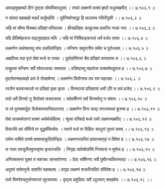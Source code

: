 अवाङ्मुखमथो दीनं दृष्ट्वा सोममिवाप्लुतम् ।
राघवं लक्ष्मणो वाक्यं हृष्टो मधुरमब्रवीत् ।। ७.१०६.१ ॥

न संतापं महाबाहो मदर्थं कर्तुमर्हसि ।
पूर्वनिर्माणबद्धा हि कालस्य गतिरीदृशी ।। ७.१०६.२ ॥

जहि मां सौम्य विस्रब्धं प्रतिज्ञां परिपालय ।
हीनप्रतिज्ञाः काकुत्स्थ प्रयान्ति नरकं नराः ।। ७.१०६.३ ॥

यदि प्रीतिर्महाराज यद्यनुग्राह्यता मयि ।
जहि मां निर्विशङ्कस्त्वं धर्मं वर्धय राघव ।। ७.१०६.४ ॥

लक्ष्मणेन तथोक्तस्तु रामः प्रचलितेन्द्रियः ।
मन्त्रिणः समुपानीय तथैव च पुरोधसम् ।। ७.१०६.५ ॥

अब्रवीच्च तदा वृत्तं तेषां मध्ये स राघवः ।
दुर्वासोभिगमं चैव प्रतिज्ञां तापसस्य च ।। ७.१०६.६ ॥

तच्छ्रुत्वा मन्त्रिणः सर्वे सोपाध्यायाः समासत ।
वसिष्ठस्तु महातेजा वाक्यमेतदुवाच ह ।। ७.१०६.७ ॥

दृष्टमेतन्महाबाहो क्षयं ते रोमहर्षणम् ।
लक्ष्मणेन वियोगश्च तव राम महायशः ।। ७.१०६.८ ॥

त्यजैनं बलवान्कालो मा प्रतिज्ञां वृथा कृताः ।
विनष्टायां प्रतिज्ञायां धर्मो ऽपि च लयं व्रजेत् ।। ७.१०६.९ ॥

ततो धर्मे विनष्टे तु त्रैलोक्यं सचराचरम् ।
सदेवर्षिगणं सर्वं विनश्येत्तु न संशयः ।। ७.१०६.१० ॥

स त्वं पुरुषशार्दूल त्रैलोक्यस्याभिपालनात् ।
लक्ष्मणेन विना चाद्य जगत्स्वस्थं कुरुष्व ह ।। ७.१०६.११ ॥

तेषां तत्समवेतानां वाक्यं धर्मार्थसंहितम् ।
श्रुत्वा परिषदो मध्ये रामो लक्ष्मणमब्रवीत् ।। ७.१०६.१२ ॥

विसर्जये त्वां सौमित्रे मा भूद्धर्मविपर्ययः ।
त्यागो वधो वा विहितः साधूनां तूभयं समम् ।। ७.१०६.१३ ॥

रामेण भाषिते वाक्ये बाष्पव्याकुलितेन्द्रियः ।
लक्ष्मणस्त्वरितं प्रायात्स्वगृहं न विवेश ह ।। ७.१०६.१४ ॥

स गत्वा सरयूतीरमुपस्पृश्य कृताञ्जलिः ।
निगृह्य सर्वस्रोतांसि निःश्वासं न मुमोच ह ।। ७.१०६.१५ ॥

अनिःश्वसन्तं युक्तं तं सशक्राः साप्सरोगणाः ।
देवाः सर्षिगणाः सर्वे पुष्पैरभ्यकिरंस्तदा ।। ७.१०६.१६ ॥

अदृश्यं सर्वमनुजैः सशरीरं महाबलम् ।
प्रगृह्य लक्ष्मणं शक्रस्त्रिदिवं संविवेश ह ।। ७.१०६.१७ ॥

ततो विष्णोश्चतुर्भागमागतं सुरसत्तमाः ।
दृष्ट्वा प्रमुदिताः सर्वे ऽपूजयन् समहर्षयः ।। ७.१०६.१८ ।।

